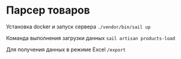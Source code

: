 # Парсер товаров

Установка docker и запуск сервера
``./vendor/bin/sail up``

Команда выполнения загрузки данных
``sail artisan products-load``

Для получения данных в режиме Excel
``/export``


